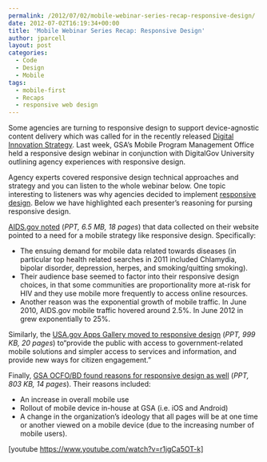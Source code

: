 ```yaml
---
permalink: /2012/07/02/mobile-webinar-series-recap-responsive-design/
date: 2012-07-02T16:19:34+00:00
title: 'Mobile Webinar Series Recap: Responsive Design'
author: jparcell
layout: post
categories:
  - Code
  - Design
  - Mobile
tags:
  - mobile-first
  - Recaps
  - responsive web design
---
```


Some agencies are turning to responsive design to support device-agnostic content delivery which was called for in the recently released [Digital Innovation Strategy](http://www.whitehouse.gov/sites/default/files/omb/egov/digital-government/digital-government.html). Last week, GSA&#8217;s Mobile Program Management Office held a responsive design webinar in conjunction with DigitalGov University outlining agency experiences with responsive design.

Agency experts covered responsive design technical approaches and strategy and you can listen to the whole webinar below. One topic interesting to listeners was why agencies decided to implement [responsive design](https://www.digitalgov.gov/2013/06/11/responsive-design/ "Responsive Design Overview, Resources and Tools"). Below we have highlighted each presenter&#8217;s reasoning for pursing responsive design.

[AIDS.gov noted](https://s3.amazonaws.com/sitesusa/wp-content/uploads/sites/212/2012/07/aids.gov-responsive-design.ppt) (_PPT, 6.5 MB, 18 pages_) that data collected on their website pointed to a need for a mobile strategy like responsive design. Specifically:

  * The ensuing demand for mobile data related towards diseases (in particular top health related searches in 2011 included Chlamydia, bipolar disorder, depression, herpes, and smoking/quitting smoking).
  * Their audience base seemed to factor into their responsive design choices, in that some communities are proportionality more at-risk for HIV and they use mobile more frequently to access online resources.
  * Another reason was the exponential growth of mobile traffic. In June 2010, AIDS.gov mobile traffic hovered around 2.5%. In June 2012 in grew exponentially to 25%.

Similarly, the [USA.gov Apps Gallery moved to responsive design](https://s3.amazonaws.com/sitesusa/wp-content/uploads/sites/212/2012/07/USA.gov_responsive-design-pilot.ppt) (_PPT, 999 KB, 20 pages_) to“provide the public with access to government-related mobile solutions and simpler access to services and information, and provide new ways for citizen engagement.”

Finally, [GSA OCFO/BD found reasons for responsive design as well](https://s3.amazonaws.com/sitesusa/wp-content/uploads/sites/212/2012/07/GSA-CFO_responsive-design-case-study.ppt) (_PPT, 803 KB, 14 pages_). Their reasons included:

  * An increase in overall mobile use
  * Rollout of mobile device in-house at GSA (i.e. iOS and Android)
  * A change in the organization&#8217;s ideology that all pages will be at one time or another viewed on a mobile device (due to the increasing number of mobile users).

[youtube https://www.youtube.com/watch?v=r1jgCa5OT-k]
